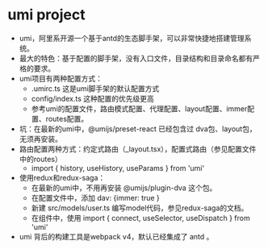 # umi project

- umi，阿里系开源一个基于antd的生态脚手架，可以非常快捷地搭建管理系统。
- 最大的特色：基于配置的脚手架，没有入口文件，目录结构和目录命名都有严格的要求。
- umi项目有两种配置方式：
  - .umirc.ts  这是umi脚手架的默认配置方式
  - config/index.ts  这种配置的优先级更高
  - 参考umi的配置文件，路由模式配置、代理配置、layout配置、immer配置、routes配置。
- 坑：在最新的umi中，@umijs/preset-react 已经包含过 dva包、layout包，无须再安装。
- 路由配置两种方式：约定式路由（_layout.tsx），配置式路由（参见配置文件中的routes）
  - import { history, useHistory, useParams } from 'umi'
- 使用redux和redux-saga：
  - 在最新的umi中，不用再安装 @umijs/plugin-dva 这个包。
  - 在配置文件中，添加 dav: {immer: true }
  - 新建 src/models/user.ts 编写model代码，参见redux-saga的文档。
  - 在组件中，使用 import { connect, useSelector, useDispatch } from 'umi'
- umi 背后的构建工具是webpack v4，默认已经集成了 antd 。
